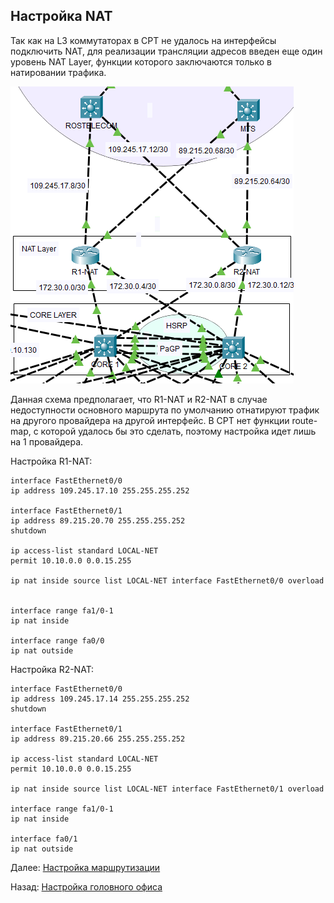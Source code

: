 ## Настройка NAT

Так как на L3 коммутаторах в CPT не удалось на интерфейсы подключить NAT, для реализации трансляции адресов введен еще один уровень NAT Layer, функции которого заключаются только в натировании трафика.

![Alt text](../images/1.15-nat-layer.png)

Данная схема предполагает, что R1-NAT и R2-NAT в случае недоступности основного маршрута по умолчанию отнатируют трафик на другого провайдера на другой интерфейс. В CPT нет функции route-map, с которой удалось бы это сделать, поэтому настройка идет лишь на 1 провайдера.

Настройка R1-NAT:

```
interface FastEthernet0/0
ip address 109.245.17.10 255.255.255.252

interface FastEthernet0/1
ip address 89.215.20.70 255.255.255.252
shutdown

ip access-list standard LOCAL-NET
permit 10.10.0.0 0.0.15.255

ip nat inside source list LOCAL-NET interface FastEthernet0/0 overload


interface range fa1/0-1
ip nat inside

interface range fa0/0
ip nat outside
```

Настройка R2-NAT:

```
interface FastEthernet0/0
ip address 109.245.17.14 255.255.255.252
shutdown

interface FastEthernet0/1
ip address 89.215.20.66 255.255.255.252

ip access-list standard LOCAL-NET
permit 10.10.0.0 0.0.15.255

ip nat inside source list LOCAL-NET interface FastEthernet0/1 overload

interface range fa1/0-1
ip nat inside

interface fa0/1
ip nat outside
```


Далее: [Настройка маршрутизации](./routing_settings.md)

Назад: [Настройка головного офиса](./main_office.md)